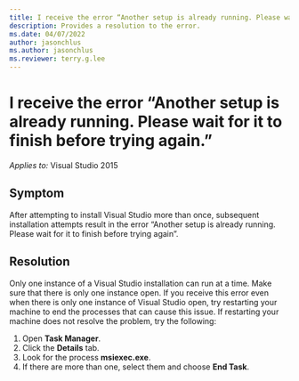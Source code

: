 ```yaml
---
title: I receive the error “Another setup is already running. Please wait for it to finish before trying again.”
description: Provides a resolution to the error.
ms.date: 04/07/2022
author: jasonchlus
ms.author: jasonchlus
ms.reviewer: terry.g.lee
---
```


# I receive the error “Another setup is already running. Please wait for it to finish before trying again.”

_Applies to:_&nbsp;Visual Studio 2015

## Symptom
After attempting to install Visual Studio more than once, subsequent installation attempts result in the error “Another setup is already running. Please wait for it to finish before trying again”.

## Resolution
Only one instance of a Visual Studio installation can run at a time. Make sure that there is only one instance open. If you receive this error even when there is only one instance of Visual Studio open, try restarting your machine to end the processes that can cause this issue. If restarting your machine does not resolve the problem, try the following:

1. Open **Task Manager**.
1. Click the **Details** tab.
1. Look for the process **msiexec.exe**.
1. If there are more than one, select them and choose **End Task**.
